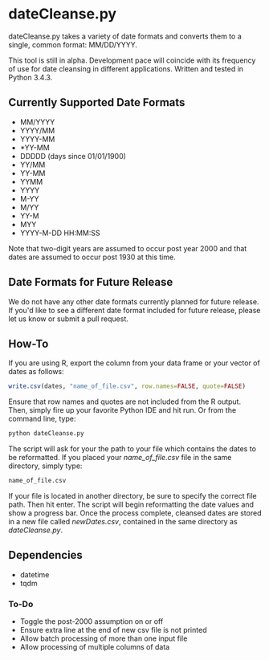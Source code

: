 # dateCleanse.py

dateCleanse.py takes a variety of date formats and converts them to a single, common format: MM/DD/YYYY. 

This tool is still in alpha. Development pace will coincide with its frequency of use for date cleansing in 
different applications. Written and tested in Python 3.4.3. 

## Currently Supported Date Formats

- MM/YYYY
- YYYY/MM
- YYYY-MM
- *YY-MM
- DDDDD (days since 01/01/1900)
- YY/MM
- YY-MM
- YYMM
- YYYY
- M-YY
- M/YY
- YY-M
- MYY
- YYYY-M-DD HH:MM:SS
    
Note that two-digit years are assumed to occur post year 2000 and that dates are assumed to occur post 1930 at this time.  

## Date Formats for Future Release

We do not have any other date formats currently planned for future release. If you'd like to see a different date 
format included for future release, please let us know or submit a pull request. 

## How-To

If you are using R, export the column from your data frame or your vector of dates as follows:

```r
write.csv(dates, "name_of_file.csv", row.names=FALSE, quote=FALSE)
```

Ensure that row names and quotes are not included from the R output. Then, simply fire up your favorite Python IDE 
and hit run. Or from the command line, type:

```python
python dateCleanse.py
```

The script will ask for your the path to your file which contains the dates to be reformatted. If you placed 
your *name_of_file.csv* file in the same directory, simply type:

```python
name_of_file.csv
```

If your file is located in another directory, be sure to specify the correct file path. Then hit enter. The script
will begin reformatting the date values and show a progress bar. Once the process complete, cleansed dates are stored in
 a new file called *newDates.csv*, contained in the same directory as *dateCleanse.py*. 

## Dependencies

- datetime
- tqdm

### To-Do
    
- Toggle the post-2000 assumption on or off
- Ensure extra line at the end of new csv file is not printed
- Allow batch processing of more than one input file
- Allow processing of multiple columns of data
